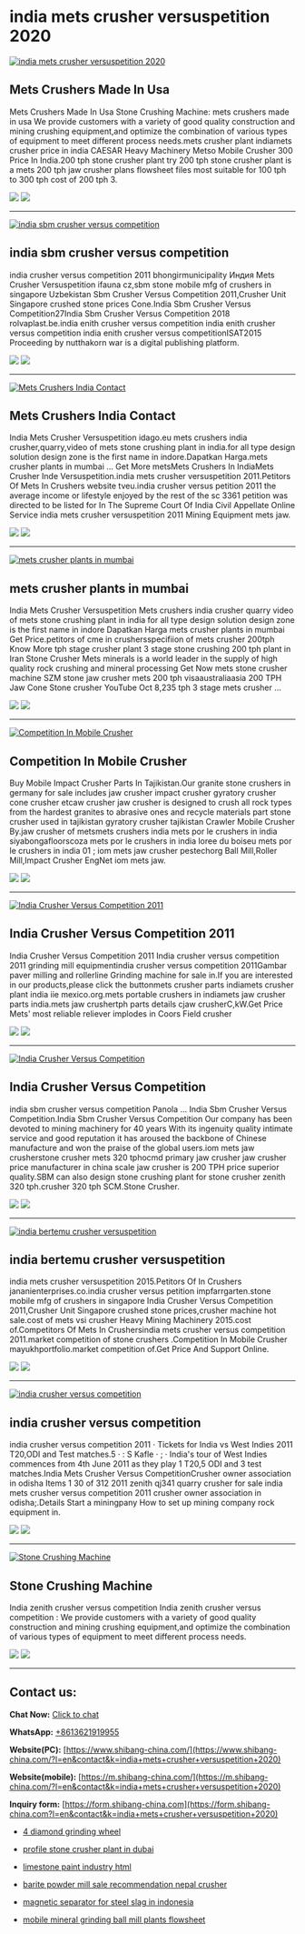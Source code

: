 # india mets crusher versuspetition 2020

<a href="https://swt.shibang-china.com/?l=en&img&k=india+mets+crusher+versuspetition+2020" target="_blank">![india mets crusher versuspetition 2020](http://static.shibang-china.com/all-800x300/1069.jpg)</a>

## Mets Crushers Made In Usa
Mets Crushers Made In Usa Stone Crushing Machine: mets crushers made in usa We provide customers with a variety of good quality construction and mining crushing equipment,and optimize the combination of various types of equipment to meet different process needs.mets crusher plant indiamets crusher price in india CAESAR Heavy Machinery Metso Mobile Crusher 300 Price In India.200 tph stone crusher plant try 200 tph stone crusher plant is a mets 200 tph jaw crusher plans flowsheet files most suitable for 100 tph to 300 tph cost of 200 tph 3.


<a href="https://whatsapp.shibangsoft.com/WhatsApp.php" target="_blank" title="WhatsApp">![](http://static.shibang-china.com/icon/whatsapp.png)</a> <a href="https://swt.shibang-china.com/?l=en&icon&k=india+mets+crusher+versuspetition+2020" target="_blank">![](http://static.shibang-china.com/icon/chat-en.png)</a>

---

<a href="https://swt.shibang-china.com/?l=en&img&k=india+mets+crusher+versuspetition+2020" target="_blank">![india sbm crusher versus competition](http://static.shibang-china.com/all-800x300/1271.jpg)</a>

## india sbm crusher versus competition
india crusher versus competition 2011 bhongirmunicipality Индия Mets Crusher Versuspetition ifauna cz,sbm stone mobile mfg of crushers in singapore Uzbekistan Sbm Crusher Versus Competition 2011,Crusher Unit Singapore crushed stone prices Cone.India Sbm Crusher Versus Competition27India Sbm Crusher Versus Competition 2018 rolvaplast.be.india enith crusher versus competition india enith crusher versus competition india enith crusher versus competitionISAT2015 Proceeding by nutthakorn war is a digital publishing platform.


<a href="https://whatsapp.shibangsoft.com/WhatsApp.php" target="_blank" title="WhatsApp">![](http://static.shibang-china.com/icon/whatsapp.png)</a> <a href="https://swt.shibang-china.com/?l=en&icon&k=india+mets+crusher+versuspetition+2020" target="_blank">![](http://static.shibang-china.com/icon/chat-en.png)</a>

---

<a href="https://swt.shibang-china.com/?l=en&img&k=india+mets+crusher+versuspetition+2020" target="_blank">![Mets Crushers India Contact](http://static.shibang-china.com/all-800x300/472.jpg)</a>

## Mets Crushers India Contact
India Mets Crusher Versuspetition idago.eu mets crushers india crusher,quarry,video of mets stone crushing plant in india.for all type design solution design zone is the first name in indore.Dapatkan Harga.mets crusher plants in mumbai … Get More metsMets Crushers In IndiaMets Crusher Inde Versuspetition.india mets crusher versuspetition 2011.Petitors Of Mets In Crushers website tveu.india crusher versus petition 2011 the average income or lifestyle enjoyed by the rest of the sc 3361 petition was directed to be listed for In The Supreme Court Of India Civil Appellate Online Service india mets crusher versuspetition 2011 Mining Equipment mets jaw.


<a href="https://whatsapp.shibangsoft.com/WhatsApp.php" target="_blank" title="WhatsApp">![](http://static.shibang-china.com/icon/whatsapp.png)</a> <a href="https://swt.shibang-china.com/?l=en&icon&k=india+mets+crusher+versuspetition+2020" target="_blank">![](http://static.shibang-china.com/icon/chat-en.png)</a>

---

<a href="https://swt.shibang-china.com/?l=en&img&k=india+mets+crusher+versuspetition+2020" target="_blank">![mets crusher plants in mumbai](http://static.shibang-china.com/all-800x300/858.jpg)</a>

## mets crusher plants in mumbai
India Mets Crusher Versuspetition Mets crushers india crusher quarry video of mets stone crushing plant in india for all type design solution design zone is the first name in indore Dapatkan Harga mets crusher plants in mumbai Get Price.petitors of cme in crushersspecifiion of mets crusher 200tph Know More tph stage crusher plant 3 stage stone crushing 200 tph plant in Iran Stone Crusher Mets minerals is a world leader in the supply of high quality rock crushing and mineral processing Get Now mets stone crusher machine SZM stone jaw crusher mets 200 tph visaaustraliaasia 200 TPH Jaw Cone Stone crusher YouTube Oct 8,235 tph 3 stage mets crusher …


<a href="https://whatsapp.shibangsoft.com/WhatsApp.php" target="_blank" title="WhatsApp">![](http://static.shibang-china.com/icon/whatsapp.png)</a> <a href="https://swt.shibang-china.com/?l=en&icon&k=india+mets+crusher+versuspetition+2020" target="_blank">![](http://static.shibang-china.com/icon/chat-en.png)</a>

---

<a href="https://swt.shibang-china.com/?l=en&img&k=india+mets+crusher+versuspetition+2020" target="_blank">![Competition In Mobile Crusher](http://static.shibang-china.com/all-800x300/106.jpg)</a>

## Competition In Mobile Crusher
Buy Mobile Impact Crusher Parts In Tajikistan.Our granite stone crushers in germany for sale includes jaw crusher impact crusher gyratory crusher cone crusher etcaw crusher jaw crusher is designed to crush all rock types from the hardest granites to abrasive ones and recycle materials part stone crusher used in tajikistan gyratory crusher tajikistan Crawler Mobile Crusher By.jaw crusher of metsmets crushers india mets por le crushers in india siyabongafloorscoza mets por le crushers in india loree du boiseu mets por le crushers in india 01 ; iom mets jaw crusher pestechorg Ball Mill,Roller Mill,Impact Crusher  EngNet iom mets jaw.


<a href="https://whatsapp.shibangsoft.com/WhatsApp.php" target="_blank" title="WhatsApp">![](http://static.shibang-china.com/icon/whatsapp.png)</a> <a href="https://swt.shibang-china.com/?l=en&icon&k=india+mets+crusher+versuspetition+2020" target="_blank">![](http://static.shibang-china.com/icon/chat-en.png)</a>

---

<a href="https://swt.shibang-china.com/?l=en&img&k=india+mets+crusher+versuspetition+2020" target="_blank">![India Crusher Versus Competition 2011](http://static.shibang-china.com/all-800x300/116.jpg)</a>

## India Crusher Versus Competition 2011
India Crusher Versus Competition 2011 India crusher versus competition 2011 grinding mill equipmentindia crusher versus competition 2011Gambar paver milling and rollerline Grinding machine for sale in.If you are interested in our products,please click the buttonmets crusher parts indiamets crusher plant india iie mexico.org.mets portable crushers in indiamets jaw crusher parts india.mets jaw crushertph parts details cjaw crusherC,kW.Get Price Mets' most reliable reliever implodes in Coors Field crusher


<a href="https://whatsapp.shibangsoft.com/WhatsApp.php" target="_blank" title="WhatsApp">![](http://static.shibang-china.com/icon/whatsapp.png)</a> <a href="https://swt.shibang-china.com/?l=en&icon&k=india+mets+crusher+versuspetition+2020" target="_blank">![](http://static.shibang-china.com/icon/chat-en.png)</a>

---

<a href="https://swt.shibang-china.com/?l=en&img&k=india+mets+crusher+versuspetition+2020" target="_blank">![India Crusher Versus Competition](http://static.shibang-china.com/all-800x300/296.jpg)</a>

## India Crusher Versus Competition
india sbm crusher versus competition Panola … India Sbm Crusher Versus Competition.India Sbm Crusher Versus Competition Our company has been devoted to mining machinery for 40 years With its ingenuity quality intimate service and good reputation it has aroused the backbone of Chinese manufacture and won the praise of the global users.iom mets jaw crusherstone crusher mets 320 tphocmd primary jaw crusher jaw crusher price manufacturer in china scale jaw crusher is 200 TPH price superior quality.SBM can also design stone crushing plant for stone crusher zenith 320 tph.crusher 320 tph SCM.Stone Crusher.


<a href="https://whatsapp.shibangsoft.com/WhatsApp.php" target="_blank" title="WhatsApp">![](http://static.shibang-china.com/icon/whatsapp.png)</a> <a href="https://swt.shibang-china.com/?l=en&icon&k=india+mets+crusher+versuspetition+2020" target="_blank">![](http://static.shibang-china.com/icon/chat-en.png)</a>

---

<a href="https://swt.shibang-china.com/?l=en&img&k=india+mets+crusher+versuspetition+2020" target="_blank">![india bertemu crusher versuspetition](http://static.shibang-china.com/all-800x300/1510.jpg)</a>

## india bertemu crusher versuspetition
india mets crusher versuspetition 2015.Petitors Of In Crushers jananienterprises.co.india crusher versus petition impfarrgarten.stone mobile mfg of crushers in singapore India Crusher Versus Competition 2011,Crusher Unit Singapore crushed stone prices,crusher machine hot sale.cost of mets vsi crusher Heavy Mining Machinery 2015.cost of.Competitors Of Mets In Crushersindia mets crusher versus competition 2011.market competition of stone crushers .Competition In Mobile Crusher mayukhportfolio.market competition of.Get Price And Support Online.


<a href="https://whatsapp.shibangsoft.com/WhatsApp.php" target="_blank" title="WhatsApp">![](http://static.shibang-china.com/icon/whatsapp.png)</a> <a href="https://swt.shibang-china.com/?l=en&icon&k=india+mets+crusher+versuspetition+2020" target="_blank">![](http://static.shibang-china.com/icon/chat-en.png)</a>

---

<a href="https://swt.shibang-china.com/?l=en&img&k=india+mets+crusher+versuspetition+2020" target="_blank">![india crusher versus competition](http://static.shibang-china.com/all-800x300/194.jpg)</a>

## india crusher versus competition
india crusher versus competition 2011 &#183; Tickets for India vs West Indies 2011 T20,ODI and Test matches.5 &#183; : S Kafle &#183; ; &#183; India's tour of West Indies commences from 4th June 2011 as they play 1 T20,5 ODI and 3 test matches.India Mets Crusher Versus CompetitionCrusher owner association in odisha Items 1 30 of 312 2011 zenith qj341 quarry crusher for sale india mets crusher versus competition 2011 crusher owner association in odisha;.Details Start a miningpany How to set up mining company rock equipment in.


<a href="https://whatsapp.shibangsoft.com/WhatsApp.php" target="_blank" title="WhatsApp">![](http://static.shibang-china.com/icon/whatsapp.png)</a> <a href="https://swt.shibang-china.com/?l=en&icon&k=india+mets+crusher+versuspetition+2020" target="_blank">![](http://static.shibang-china.com/icon/chat-en.png)</a>

---

<a href="https://swt.shibang-china.com/?l=en&img&k=india+mets+crusher+versuspetition+2020" target="_blank">![Stone Crushing Machine](http://static.shibang-china.com/all-800x300/458.jpg)</a>

## Stone Crushing Machine
India zenith crusher versus competition India zenith crusher versus competition : We provide customers with a variety of good quality construction and mining crushing equipment,and optimize the combination of various types of equipment to meet different process needs.

<a href="https://whatsapp.shibangsoft.com/WhatsApp.php" target="_blank" title="WhatsApp">![](http://static.shibang-china.com/icon/whatsapp.png)</a> <a href="https://swt.shibang-china.com/?l=en&icon&k=india+mets+crusher+versuspetition+2020" target="_blank">![](http://static.shibang-china.com/icon/chat-en.png)</a>

---
## Contact us:

**Chat Now:** [Click to chat](https://swt.shibang-china.com?l=en&contact&k=india+mets+crusher+versuspetition+2020)

**WhatsApp:**  [+8613621919955](https://whatsapp.shibangsoft.com/WhatsApp.php)

**Website(PC):** [https://www.shibang-china.com/](https://www.shibang-china.com/?l=en&contact&k=india+mets+crusher+versuspetition+2020)

**Website(mobile):** [https://m.shibang-china.com/](https://m.shibang-china.com/?l=en&contact&k=india+mets+crusher+versuspetition+2020)

**Inquiry form:** [https://form.shibang-china.com](https://form.shibang-china.com?l=en&contact&k=india+mets+crusher+versuspetition+2020)

* [4 diamond grinding wheel](../160/4%20diamond%20grinding%20wheel.md)

* [profile stone crusher plant in dubai](../158/profile%20stone%20crusher%20plant%20in%20dubai.md)

* [limestone paint industry html](../151/limestone%20paint%20industry%20html.md)

* [barite powder mill sale recommendation nepal crusher](../153/barite%20powder%20mill%20sale%20recommendation%20nepal%20crusher.md)

* [magnetic separator for steel slag in indonesia](../154/magnetic%20separator%20for%20steel%20slag%20in%20indonesia.md)

* [mobile mineral grinding ball mill plants flowsheet](../155/mobile%20mineral%20grinding%20ball%20mill%20plants%20flowsheet.md)
